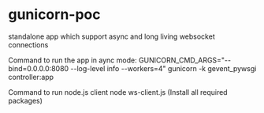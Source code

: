 # gunicorn-poc
standalone app which support async and long living websocket connections


Command to run the app in aync mode:
GUNICORN_CMD_ARGS="--bind=0.0.0.0:8080 --log-level info --workers=4" gunicorn -k gevent_pywsgi controller:app 

Command to run node.js client
node ws-client.js (Install all required packages)
